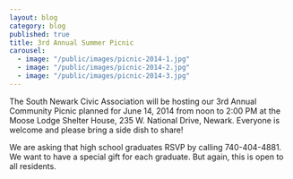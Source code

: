 ```yaml
---
layout: blog
category: blog
published: true
title: 3rd Annual Summer Picnic
carousel: 
  - image: "/public/images/picnic-2014-1.jpg"
  - image: "/public/images/picnic-2014-2.jpg"
  - image: "/public/images/picnic-2014-3.jpg"
---
```


The South Newark Civic Association will be hosting our 3rd Annual Community Picnic planned for June 14, 2014 from noon to 2:00 PM at the Moose Lodge Shelter House, 235 W. National Drive, Newark. Everyone is welcome and please bring a side dish to share!

We are asking that high school graduates RSVP by calling 740-404-4881. We want to have a special gift for each graduate. But again, this is open to all residents.